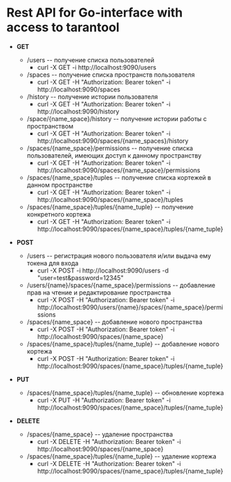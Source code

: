 # Rest API for Go-interface with access to tarantool

* **GET**
    * /users -- получение списка пользователей
        * curl -X GET -i http://localhost:9090/users
    * /spaces -- получение списка пространств пользователя
        * curl -X GET -H "Authorization: Bearer token" -i http://localhost:9090/spaces
    * /history -- получение истории пользователя
        * curl -X GET -H "Authorization: Bearer token" -i http://localhost:9090/history
    * /space/{name_space}/history -- получение истории работы с пространством
        * curl -X GET -H "Authorization: Bearer token" -i http://localhost:9090/spaces/{name_spaces}/history
    * /spaces/{name_space}/permissions -- получение списка пользователей, имеющих доступ к данному пространству
        * curl -X GET -H "Authorization: Bearer token" -i http://localhost:9090/spaces/{name_space}/permissions
    * /spaces/{name_space}/tuples -- получение списка кортежей в данном пространстве
        * curl -X GET -H "Authorization: Bearer token" -i http://localhost:9090/spaces/{name_space}/tuples
    * /spaces/{name_space}/tuples/{name_tuple} -- получение конкретного кортежа
        * curl -X GET -H "Authorization: Bearer token" -i http://localhost:9090/spaces/{name_space}/tuples/{name_tuple}

* **POST**
    * /users -- регистрация нового пользователя и/или выдача ему токена для входа
        * curl -X POST -i http://localhost:9090/users -d "user=test&password=12345"
    * /users/{name}/spaces/{name_space}/permissions -- добавление прав на чтение и редактирование пространства
        * curl -X POST -H "Authorization: Bearer token" -i http://localhost:9090/users/{name}/spaces/{name_space}/permissions
    * /spaces/{name_space} -- добавление нового пространства
        * curl -X POST -H "Authorization: Bearer token" -i http://localhost:9090/spaces/{name_space}
    * /spaces/{name_space}/tuples/{name_tuple} -- добавление нового кортежа
        * curl -X POST -H "Authorization: Bearer token" -i http://localhost:9090/spaces/{name_space}/tuples/{name_tuple}

* **PUT**
    * /spaces/{name_space}/tuples/{name_tuple} -- обновление кортежа
        * curl -X PUT -H "Authorization: Bearer token" -i http://localhost:9090/spaces/{name_space}/tuples/{name_tuple}
        
* **DELETE**
    * /spaces/{name_space} -- удаление пространства
        * curl -X DELETE -H "Authorization: Bearer token" -i http://localhost:9090/spaces/{name_space}
    * /spaces/{name_space}/tuples/{name_tuple} -- удаление кортежа
        * curl -X DELETE -H "Authorization: Bearer token" -i http://localhost:9090/spaces/{name_space}/tuples/{name_tuple}
